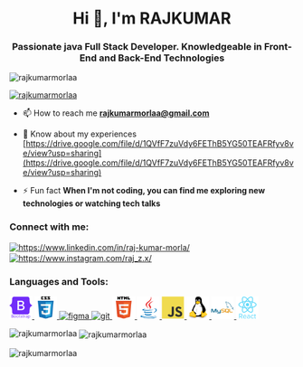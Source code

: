 <h1 align="center">Hi 👋, I'm RAJKUMAR</h1>
<h3 align="center">Passionate java Full Stack Developer. Knowledgeable in Front-End and Back-End Technologies</h3>

<p align="left"> <img src="https://komarev.com/ghpvc/?username=rajkumarmorlaa&label=Profile%20views&color=0e75b6&style=flat" alt="rajkumarmorlaa" /> </p>

<p align="left"> <a href="https://github.com/ryo-ma/github-profile-trophy"><img src="https://github-profile-trophy.vercel.app/?username=rajkumarmorlaa" alt="rajkumarmorlaa" /></a> </p>

- 📫 How to reach me **rajkumarmorlaa@gmail.com**

- 📄 Know about my experiences [https://drive.google.com/file/d/1QVfF7zuVdy6FEThB5YG50TEAFRfyv8ve/view?usp=sharing](https://drive.google.com/file/d/1QVfF7zuVdy6FEThB5YG50TEAFRfyv8ve/view?usp=sharing)

- ⚡ Fun fact **When I'm not coding, you can find me exploring new technologies or watching tech talks**

<h3 align="left">Connect with me:</h3>
<p align="left">
<a href="https://linkedin.com/in/https://www.linkedin.com/in/raj-kumar-morla/" target="blank"><img align="center" src="https://raw.githubusercontent.com/rahuldkjain/github-profile-readme-generator/master/src/images/icons/Social/linked-in-alt.svg" alt="https://www.linkedin.com/in/raj-kumar-morla/" height="30" width="40" /></a>
<a href="https://instagram.com/https://www.instagram.com/raj_z.x/" target="blank"><img align="center" src="https://raw.githubusercontent.com/rahuldkjain/github-profile-readme-generator/master/src/images/icons/Social/instagram.svg" alt="https://www.instagram.com/raj_z.x/" height="30" width="40" /></a>
</p>

<h3 align="left">Languages and Tools:</h3>
<p align="left"> <a href="https://getbootstrap.com" target="_blank" rel="noreferrer"> <img src="https://raw.githubusercontent.com/devicons/devicon/master/icons/bootstrap/bootstrap-plain-wordmark.svg" alt="bootstrap" width="40" height="40"/> </a> <a href="https://www.w3schools.com/css/" target="_blank" rel="noreferrer"> <img src="https://raw.githubusercontent.com/devicons/devicon/master/icons/css3/css3-original-wordmark.svg" alt="css3" width="40" height="40"/> </a> <a href="https://www.figma.com/" target="_blank" rel="noreferrer"> <img src="https://www.vectorlogo.zone/logos/figma/figma-icon.svg" alt="figma" width="40" height="40"/> </a> <a href="https://git-scm.com/" target="_blank" rel="noreferrer"> <img src="https://www.vectorlogo.zone/logos/git-scm/git-scm-icon.svg" alt="git" width="40" height="40"/> </a> <a href="https://www.w3.org/html/" target="_blank" rel="noreferrer"> <img src="https://raw.githubusercontent.com/devicons/devicon/master/icons/html5/html5-original-wordmark.svg" alt="html5" width="40" height="40"/> </a> <a href="https://www.java.com" target="_blank" rel="noreferrer"> <img src="https://raw.githubusercontent.com/devicons/devicon/master/icons/java/java-original.svg" alt="java" width="40" height="40"/> </a> <a href="https://developer.mozilla.org/en-US/docs/Web/JavaScript" target="_blank" rel="noreferrer"> <img src="https://raw.githubusercontent.com/devicons/devicon/master/icons/javascript/javascript-original.svg" alt="javascript" width="40" height="40"/> </a> <a href="https://www.linux.org/" target="_blank" rel="noreferrer"> <img src="https://raw.githubusercontent.com/devicons/devicon/master/icons/linux/linux-original.svg" alt="linux" width="40" height="40"/> </a> <a href="https://www.mysql.com/" target="_blank" rel="noreferrer"> <img src="https://raw.githubusercontent.com/devicons/devicon/master/icons/mysql/mysql-original-wordmark.svg" alt="mysql" width="40" height="40"/> </a> <a href="https://reactjs.org/" target="_blank" rel="noreferrer"> <img src="https://raw.githubusercontent.com/devicons/devicon/master/icons/react/react-original-wordmark.svg" alt="react" width="40" height="40"/> </a> </p>

<p><img align="left" src="https://github-readme-stats.vercel.app/api/top-langs?username=rajkumarmorlaa&show_icons=true&locale=en&layout=compact" alt="rajkumarmorlaa" /></p>

<p>&nbsp;<img align="center" src="https://github-readme-stats.vercel.app/api?username=rajkumarmorlaa&show_icons=true&locale=en" alt="rajkumarmorlaa" /></p>

<p><img align="center" src="https://github-readme-streak-stats.herokuapp.com/?user=rajkumarmorlaa&" alt="rajkumarmorlaa" /></p>
